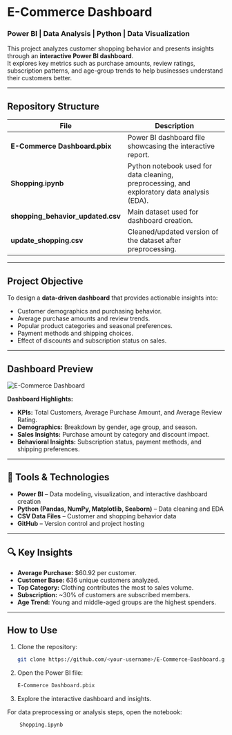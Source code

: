 #  E-Commerce Dashboard

###  Power BI |  Data Analysis |  Python |  Data Visualization

This project analyzes customer shopping behavior and presents insights through an **interactive Power BI dashboard**.  
It explores key metrics such as purchase amounts, review ratings, subscription patterns, and age-group trends to help businesses understand their customers better.

---

##  Repository Structure

| File | Description |
|------|--------------|
| **E-Commerce Dashboard.pbix** | Power BI dashboard file showcasing the interactive report. |
| **Shopping.ipynb** | Python notebook used for data cleaning, preprocessing, and exploratory data analysis (EDA). |
| **shopping_behavior_updated.csv** | Main dataset used for dashboard creation. |
| **update_shopping.csv** | Cleaned/updated version of the dataset after preprocessing. |

---

##  Project Objective

To design a **data-driven dashboard** that provides actionable insights into:
- Customer demographics and purchasing behavior.
- Average purchase amounts and review trends.
- Popular product categories and seasonal preferences.
- Payment methods and shipping choices.
- Effect of discounts and subscription status on sales.

---

##  Dashboard Preview

![E-Commerce Dashboard](./learn-python\learn-python\Project_BI\Dashboard_Image.png)

**Dashboard Highlights:**
- **KPIs:** Total Customers, Average Purchase Amount, and Average Review Rating.  
- **Demographics:** Breakdown by gender, age group, and season.  
- **Sales Insights:** Purchase amount by category and discount impact.  
- **Behavioral Insights:** Subscription status, payment methods, and shipping preferences.

---

## 🧠 Tools & Technologies

- **Power BI** – Data modeling, visualization, and interactive dashboard creation  
- **Python (Pandas, NumPy, Matplotlib, Seaborn)** – Data cleaning and EDA  
- **CSV Data Files** – Customer and shopping behavior data  
- **GitHub** – Version control and project hosting  

---

## 🔍 Key Insights

- **Average Purchase:** \$60.92 per customer.  
- **Customer Base:** 636 unique customers analyzed.  
- **Top Category:** Clothing contributes the most to sales volume.  
- **Subscription:** ~30% of customers are subscribed members.  
- **Age Trend:** Young and middle-aged groups are the highest spenders.  

---

##  How to Use

1. Clone the repository:
   ```bash
   git clone https://github.com/<your-username>/E-Commerce-Dashboard.git

2. Open the Power BI file:
    ```bash
    E-Commerce Dashboard.pbix


3. Explore the interactive dashboard and insights.

For data preprocessing or analysis steps, open the notebook:
```bash
    Shopping.ipynb
